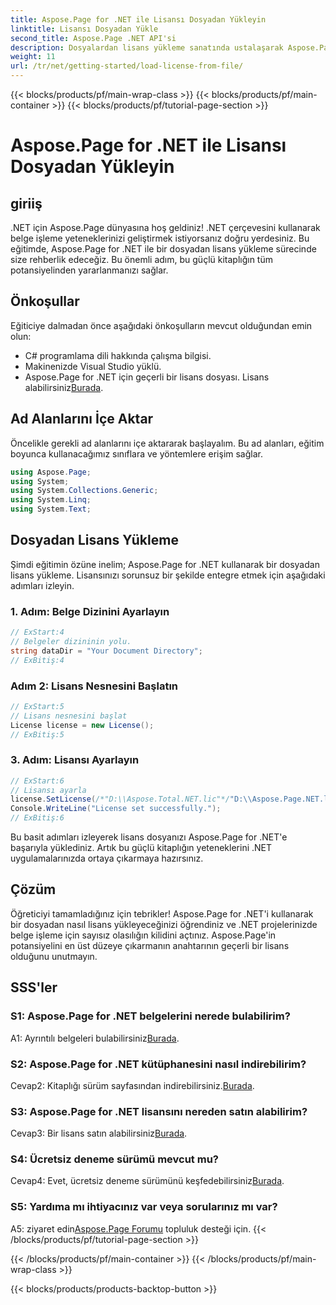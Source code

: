```yaml
---
title: Aspose.Page for .NET ile Lisansı Dosyadan Yükleyin
linktitle: Lisansı Dosyadan Yükle
second_title: Aspose.Page .NET API'si
description: Dosyalardan lisans yükleme sanatında ustalaşarak Aspose.Page for .NET'in tüm potansiyelini ortaya çıkarın. Belge işleme yeteneklerinizi sorunsuz bir şekilde yükseltin.
weight: 11
url: /tr/net/getting-started/load-license-from-file/
---
```


{{< blocks/products/pf/main-wrap-class >}}
{{< blocks/products/pf/main-container >}}
{{< blocks/products/pf/tutorial-page-section >}}

# Aspose.Page for .NET ile Lisansı Dosyadan Yükleyin

## giriiş

.NET için Aspose.Page dünyasına hoş geldiniz! .NET çerçevesini kullanarak belge işleme yeteneklerinizi geliştirmek istiyorsanız doğru yerdesiniz. Bu eğitimde, Aspose.Page for .NET ile bir dosyadan lisans yükleme sürecinde size rehberlik edeceğiz. Bu önemli adım, bu güçlü kitaplığın tüm potansiyelinden yararlanmanızı sağlar.

## Önkoşullar

Eğiticiye dalmadan önce aşağıdaki önkoşulların mevcut olduğundan emin olun:

- C# programlama dili hakkında çalışma bilgisi.
- Makinenizde Visual Studio yüklü.
-  Aspose.Page for .NET için geçerli bir lisans dosyası. Lisans alabilirsiniz[Burada](https://purchase.aspose.com/buy).

## Ad Alanlarını İçe Aktar

Öncelikle gerekli ad alanlarını içe aktararak başlayalım. Bu ad alanları, eğitim boyunca kullanacağımız sınıflara ve yöntemlere erişim sağlar.

```csharp
using Aspose.Page;
using System;
using System.Collections.Generic;
using System.Linq;
using System.Text;
```

## Dosyadan Lisans Yükleme

Şimdi eğitimin özüne inelim; Aspose.Page for .NET kullanarak bir dosyadan lisans yükleme. Lisansınızı sorunsuz bir şekilde entegre etmek için aşağıdaki adımları izleyin.

### 1. Adım: Belge Dizinini Ayarlayın

```csharp
// ExStart:4
// Belgeler dizininin yolu.
string dataDir = "Your Document Directory";
// ExBitiş:4
```

### Adım 2: Lisans Nesnesini Başlatın

```csharp
// ExStart:5
// Lisans nesnesini başlat
License license = new License();
// ExBitiş:5
```

### 3. Adım: Lisansı Ayarlayın

```csharp
// ExStart:6
// Lisansı ayarla
license.SetLicense(/*"D:\\Aspose.Total.NET.lic"*/"D:\\Aspose.Page.NET.lic");
Console.WriteLine("License set successfully.");
// ExBitiş:6
```

Bu basit adımları izleyerek lisans dosyanızı Aspose.Page for .NET'e başarıyla yüklediniz. Artık bu güçlü kitaplığın yeteneklerini .NET uygulamalarınızda ortaya çıkarmaya hazırsınız.

## Çözüm

Öğreticiyi tamamladığınız için tebrikler! Aspose.Page for .NET'i kullanarak bir dosyadan nasıl lisans yükleyeceğinizi öğrendiniz ve .NET projelerinizde belge işleme için sayısız olasılığın kilidini açtınız. Aspose.Page'in potansiyelini en üst düzeye çıkarmanın anahtarının geçerli bir lisans olduğunu unutmayın.


## SSS'ler

### S1: Aspose.Page for .NET belgelerini nerede bulabilirim?

 A1: Ayrıntılı belgeleri bulabilirsiniz[Burada](https://reference.aspose.com/page/net/).

### S2: Aspose.Page for .NET kütüphanesini nasıl indirebilirim?

 Cevap2: Kitaplığı sürüm sayfasından indirebilirsiniz.[Burada](https://releases.aspose.com/page/net/).

### S3: Aspose.Page for .NET lisansını nereden satın alabilirim?

 Cevap3: Bir lisans satın alabilirsiniz[Burada](https://purchase.aspose.com/buy).

### S4: Ücretsiz deneme sürümü mevcut mu?

 Cevap4: Evet, ücretsiz deneme sürümünü keşfedebilirsiniz[Burada](https://releases.aspose.com/).

### S5: Yardıma mı ihtiyacınız var veya sorularınız mı var? 

 A5: ziyaret edin[Aspose.Page Forumu](https://forum.aspose.com/c/page/39) topluluk desteği için.
{{< /blocks/products/pf/tutorial-page-section >}}

{{< /blocks/products/pf/main-container >}}
{{< /blocks/products/pf/main-wrap-class >}}

{{< blocks/products/products-backtop-button >}}

